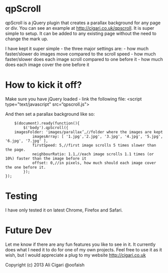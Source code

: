 qpScroll
=============

qpScroll is a jQuery plugin that creates a parallax background for any page or div. You can see an example at http://cigari.co.uk/qpscroll.
It is super simple to setup. It can be added to any existing page without the need to change the mark up.

I have kept it super simple - the three major settings are:
	- how much faster/slower do images move compared to the scroll speed
	- how much faster/slower does each image scroll compared to one before it
	- how much does each image cover the one before it

How to kick it off?
===================
Make sure you have jQuery loaded - link the following file:
    <script type="text/javascript" src=“qpscroll.js"></script>

And then set a parallax background like so:

        $(document).ready(function(){
            $('body').qpScroll({
		imagesFolder: 'images/parallax’,//folder where the images are kept
                imagesArray: [ '1.jpg','2.jpg', '3.jpg', '4.jpg', '5.jpg', '6.jpg', '7.jpg' ],
                firstSpeed: 5,//first image scrolls 5 times slower than the page.
                neighbourRatio: 1.1,//each image scrolls 1.1 times (or 10%) faster than the image before it
                offset: 0,//in pixels, how much should each image cover the one before it.
            });
	}); 

Testing
=======
I have only tested it on latest Chrome, Firefox and Safari.

Future Dev
=========
Let me know if there are any fun features you like to see in it. It currently does what I need it to do for one of my own projects.
Feel free to use it as it wish, but I would appreciate a plug to my website http://cigari.co.uk

Copyright (c) 2013 Ali Cigari @oofaish
